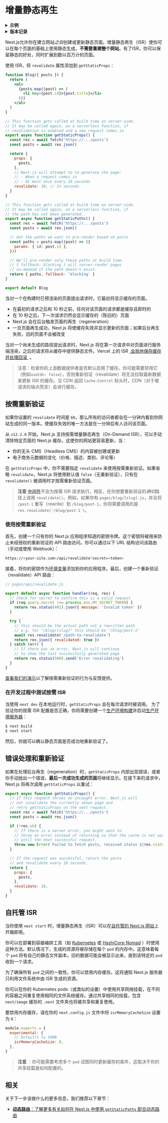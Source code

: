 # 增量静态再生

<details>
  <summary><b>示例</b></summary>
  <ul>
<li><a href="https://nextjs.org/commerce">Next.js Commerce</a></li>
<li><a href="https://reactions-demo.vercel.app/">GitHub Reactions Demo</a></li>
<li><a href="https://static-tweet.vercel.app/">Static Tweet Demo</a></li>
  </ul>
</details>

<details>
  <summary><b>版本记录</b></summary>

| 版本        | 更改                                                                       |
| --------- | ------------------------------------------------------------------------ |
| `v12.2.0` | 按需 ISR 稳定版                                                               |
| `v12.1.0` | 按需 ISR 添加（Beta）                                                          |
| `v12.0.0` | [机器友好 ISR 回退](https://nextjs.org/blog/next-12#bot-aware-isr-fallback) 添加 |
| `v9.5.0`  | 根路径添加                                                                    |

</details>

Next.js允许你在建立网站*之后*创建或更新静态页面。增量静态再生（ISR）使你可以在每个页面的基础上使用静态生成，**不需要重建整个网站**。有了ISR，你可以保留静态的好处，同时扩展到数以百万计的页面。

使用 ISR，将 `revalidate` 属性添加到 `getStaticProps`：

```jsx
function Blog({ posts }) {
  return (
    <ul>
      {posts.map((post) => (
        <li key={post.id}>{post.title}</li>
      ))}
    </ul>
  )
}

// This function gets called at build time on server-side.
// It may be called again, on a serverless function, if
// revalidation is enabled and a new request comes in
export async function getStaticProps() {
  const res = await fetch('https://.../posts')
  const posts = await res.json()

  return {
    props: {
      posts,
    },
    // Next.js will attempt to re-generate the page:
    // - When a request comes in
    // - At most once every 10 seconds
    revalidate: 10, // In seconds
  }
}

// This function gets called at build time on server-side.
// It may be called again, on a serverless function, if
// the path has not been generated.
export async function getStaticPaths() {
  const res = await fetch('https://.../posts')
  const posts = await res.json()

  // Get the paths we want to pre-render based on posts
  const paths = posts.map((post) => ({
    params: { id: post.id },
  }))

  // We'll pre-render only these paths at build time.
  // { fallback: blocking } will server-render pages
  // on-demand if the path doesn't exist.
  return { paths, fallback: 'blocking' }
}

export default Blog
```

当对一个在构建时已预渲染的页面提出请求时，它最初将显示缓存的页面。

- 在最初的请求之后和 10 秒之前，任何对该页面的请求都是缓存且即时的
- 在 10 秒之后，下一次请求仍然会显示缓存的（陈旧的）页面
- Next.js 会在后台触发页面的再生（regeneration）
- 一旦页面再生成功，Next.js 将使缓存失效并显示更新的页面；如果后台再生失败，旧的页面不会被改变

当对一个尚未生成的路径提出请求时，Next.js 将在第一次请求中对页面进行服务端渲染，之后的请求将从缓存中提供静态文件。Vercel 上的 ISR [ 全局地保存缓存并处理回滚 ](https://vercel.com/docs/concepts/next.js/incremental-static-regeneration) 。

> 注意：检查你的上游数据提供者是否默认启用了缓存。你可能需要禁用它（例如`useCdn: false`），否则重新验证（revalidate）将无法拉取最新数据来更新 ISR 的缓存。当 CDN 返回 `Cache-Control` 标头时，CDN（对于被请求的端点而言）会进行缓存。

## 按需重新验证

如果你设置的 `revalidate` 时间是 `60`，那么所有的访问者都会在一分钟内看到你网站生成的同一版本。使缓存失效的唯一方法是在一分钟后有人访问该页面。

从 `v12.2.0` 开始，Next.js 支持按需增量静态再生（On-Demand ISR），可以手动清除特定页面的 Next.js 缓存。这使你的网站更容易更新，当：

- 你的无头 CMS（Headless CMS）的内容被创建或更新
- 电子商务元数据的变化（价格、描述、类别、评论等）

在 `getStaticProps` 中，你不需要指定 `revalidate` 来使用按需重新验证。如果省略 `revalidate`，Next.js 将使用默认值 `false`（无重新验证），只有在 `revalidate()` 被调用时才按需重新验证页面。

> **注意** [中间件](/docs/advanced-features/middleware)不会为按需 ISR 请求执行。相反，在你想要重新验证的*确切*路径上调用 `revalidate()`。例如，如果你有 `pages/blog/[slug].js`，并且将 `/post-1` 重写（rewrite）到 `/blog/post-1`，你将需要调用的是 `res.revalidate('/blog/post-1')`。

### 使用按需重新验证

首先，创建一个只有你的 Next.js 应用程序知道的密钥令牌。这个密钥将被用来防止未经授权的重新验证的 API 路由访问。你可以通过以下 URL 结构访问该路由（手动或使用 Webhook）：

```bash
https://<your-site.com>/api/revalidate?secret=<token>
```

接着，将你的密钥作为[环境变量](/docs/basic-features/environment-variables)添加到你的应用程序。最后，创建一个重新验证（revalidate）API 路由：

```jsx
// pages/api/revalidate.js

export default async function handler(req, res) {
  // Check for secret to confirm this is a valid request
  if (req.query.secret !== process.env.MY_SECRET_TOKEN) {
    return res.status(401).json({ message: 'Invalid token' })
  }

  try {
    // this should be the actual path not a rewritten path
    // e.g. for "/blog/[slug]" this should be "/blog/post-1"
    await res.revalidate('/path-to-revalidate')
    return res.json({ revalidated: true })
  } catch (err) {
    // If there was an error, Next.js will continue
    // to show the last successfully generated page
    return res.status(500).send('Error revalidating')
  }
}
```

[查看我们的演示](https://on-demand-isr.vercel.app)以了解按需重新验证的行为与反馈提供。

### 在开发过程中测试按需 ISR

当使用 `next dev` 在本地运行时，`getStaticProps` 会在每次请求时被调用。 为了验证你的按需 ISR 配置是否正确，你将需要创建一个[生产环境构建](/docs/api-reference/cli#build)并启动[生产环境服务器](/docs/api-reference/cli#production)：

```bash
$ next build
$ next start
```

然后，你就可以确认静态页面是否成功地重新验证了。

## 错误处理和重新验证

如果在处理后台再生（regeneration）时，`getStaticProps` 内部出现错误，或者你手动抛出一个错误，**最后一次成功生成的页面**将继续显示。在接下来的请求中，Next.js 将再次调用 `getStaticProps` 以重试：

```jsx
export async function getStaticProps() {
  // If this request throws an uncaught error, Next.js will
  // not invalidate the currently shown page and
  // retry getStaticProps on the next request.
  const res = await fetch('https://.../posts')
  const posts = await res.json()

  if (!res.ok) {
    // If there is a server error, you might want to
    // throw an error instead of returning so that the cache is not updated
    // until the next successful request.
    throw new Error(`Failed to fetch posts, received status ${res.status}`)
  }

  // If the request was successful, return the posts
  // and revalidate every 10 seconds.
  return {
    props: {
      posts,
    },
    revalidate: 10,
  }
}
```

## 自托管 ISR

当你使用 `next start` 时，增量静态再生（ISR）可以在[自托管的 Next.js 网站](/docs/deployment#self-hosting)上开箱即用。

你可以在部署到容器编排工具（如 [Kubernetes](https://kubernetes.io/) 或 [HashiCorp Nomad](https://www.nomadproject.io/) ）时使用这种方法。默认情况下，生成的资源将被存储在每个 `pod` 的内存中。这意味着每个 `pod` 将有自己的静态文件副本。旧的数据可能会被显示出来，直到该特定的 `pod` 收到一个请求。

为了确保所有 `pod` 之间的一致性，你可以禁用内存缓存。这将通知 Next.js 服务器只利用文件系统中由 ISR 生成的资源。

你可以在你的 Kubernetes pods（或类似的设置）中使用共享网络挂载，在不同的容器之间重复使用相同的文件系统缓存。通过共享相同的挂载，包含 `next/image` 缓存的 `.next` 文件夹也将被共享和重复使用。

要禁用内存缓存，请在你的 `next.config.js` 文件中将 `isrMemoryCacheSize` 设置为 `0`：

```js
module.exports = {
  experimental: {
    // Defaults to 50MB
    isrMemoryCacheSize: 0,
  },
}
```

> **注意** ：你可能需要考虑多个 `pod` 试图同时更新缓存的条件，这取决于你的共享挂载是如何配置的。

## 相关

关于下一步该做什么的更多信息，我们推荐以下章节：

- [**动态路由**：了解更多有关如何在 Next.js 中使用 `getStaticPaths` 配合动态路由](/docs/basic-features/data-fetching/get-static-paths)
